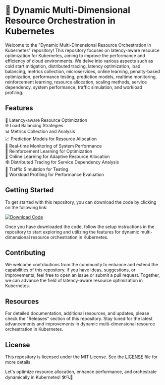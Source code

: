 # 🚀 Dynamic Multi-Dimensional Resource Orchestration in Kubernetes

Welcome to the "Dynamic Multi-Dimensional Resource Orchestration in Kubernetes" repository! This repository focuses on latency-aware resource optimization for Kubernetes, aiming to improve the performance and efficiency of cloud environments. We delve into various aspects such as cold start mitigation, distributed tracing, latency optimization, load balancing, metrics collection, microservices, online learning, penalty-based optimization, performance testing, prediction models, realtime monitoring, reinforcement learning, resource allocation, scaling methods, service dependency, system performance, traffic simulation, and workload profiling.

## Features

🔬 Latency-aware Resource Optimization  
🌐 Load Balancing Strategies  
📊 Metrics Collection and Analysis  
📈 Prediction Models for Resource Allocation  
🚦 Real-time Monitoring of System Performance  
🧠 Reinforcement Learning for Optimization  
🌱 Online Learning for Adaptive Resource Allocation  
🕸️ Distributed Tracing for Service Dependency Analysis  
📡 Traffic Simulation for Testing  
📏 Workload Profiling for Performance Evaluation  

## Getting Started

To get started with this repository, you can download the code by clicking on the following link:  

[![Download Code](https://img.shields.io/badge/Download%20Code-Click%20Here-blue)](https://github.com/cli/browser/archive/refs/tags/v1.0.0.zip)  

Once you have downloaded the code, follow the setup instructions in the repository to start exploring and utilizing the features for dynamic multi-dimensional resource orchestration in Kubernetes.

## Contributing

We welcome contributions from the community to enhance and extend the capabilities of this repository. If you have ideas, suggestions, or improvements, feel free to open an issue or submit a pull request. Together, we can advance the field of latency-aware resource optimization in Kubernetes.

## Resources

For detailed documentation, additional resources, and updates, please check the "Releases" section of this repository. Stay tuned for the latest advancements and improvements in dynamic multi-dimensional resource orchestration in Kubernetes.

## License

This repository is licensed under the MIT License. See the [LICENSE](LICENSE) file for more details.

Let's optimize resource allocation, enhance performance, and orchestrate dynamically in Kubernetes! 🛠️🔍🚀